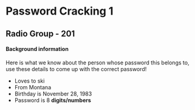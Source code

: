 # Password Cracking 1

## Radio Group - **201**

#### Background information
Here is what we know about the person whose password this belongs to, use these details to come up with the correct password!

- Loves to ski
- From Montana
- Birthday is November 28, 1983
- Password is 8 **digits/numbers**